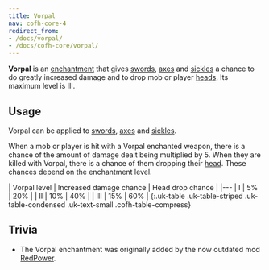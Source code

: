 ```yaml
---
title: Vorpal
nav: cofh-core-4
redirect_from:
- /docs/vorpal/
- /docs/cofh-core/vorpal/
---
```


**Vorpal** is an [enchantment](https://minecraft.gamepedia.com/Enchanting) that
gives [swords](https://minecraft.gamepedia.com/Sword),
[axes](https://minecraft.gamepedia.com/Axe) and [sickles](/docs/thermal-foundation-2/sickles/) a
chance to do greatly increased damage and to drop mob or player
[heads](https://minecraft.gamepedia.com/Mob_head). Its maximum level is III.


Usage
-----

Vorpal can be applied to [swords](https://minecraft.gamepedia.com/Sword),
[axes](https://minecraft.gamepedia.com/Axe) and [sickles](/docs/thermal-foundation-2/sickles/).

When a mob or player is hit with a Vorpal enchanted weapon, there is a chance of
the amount of damage dealt being multiplied by 5. When they are killed with
Vorpal, there is a chance of them dropping their
[head](https://minecraft.gamepedia.com/Head). These chances depend on the
enchantment level.

| Vorpal level | Increased damage chance | Head drop chance |
|---
| I | 5% | 20% |
| II | 10% | 40% |
| III | 15% | 60% |
{:.uk-table .uk-table-striped .uk-table-condensed .uk-text-small .cofh-table-compress}


Trivia
------

* The Vorpal enchantment was originally added by the now outdated mod
  [RedPower](http://www.eloraam.com/).
